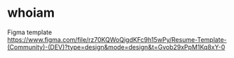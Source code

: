 # whoiam

Figma template https://www.figma.com/file/rz70KQWoQigdKFc9h15wPy/Resume-Template-(Community)-(DEV)?type=design&mode=design&t=Gvob29xPpM1Kq8xY-0
